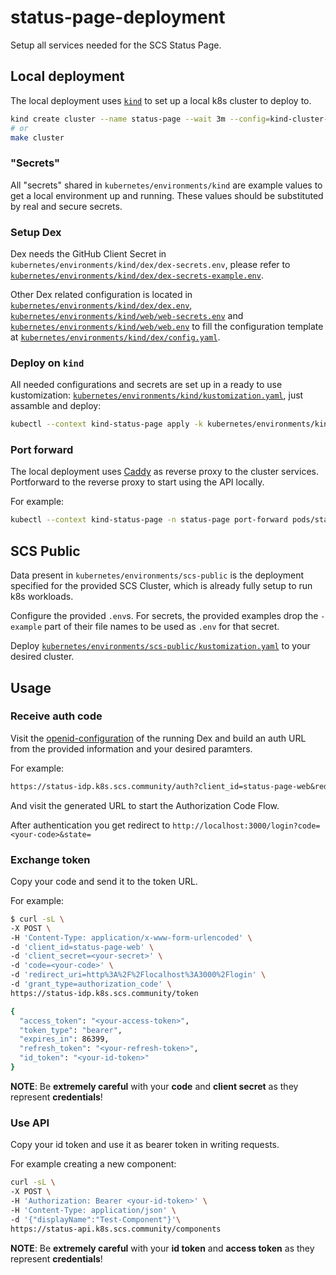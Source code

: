 # status-page-deployment

Setup all services needed for the SCS Status Page.

## Local deployment

The local deployment uses [`kind`](https://kind.sigs.k8s.io/) to set up a local k8s cluster to deploy to.

```bash
kind create cluster --name status-page --wait 3m --config=kind-cluster-config.yaml
# or
make cluster
```

### "Secrets"

All "secrets" shared in `kubernetes/environments/kind` are example values to get a local environment up and running. These values should be substituted by real and secure secrets.

### Setup Dex

Dex needs the GitHub Client Secret in `kubernetes/environments/kind/dex/dex-secrets.env`, please refer to [`kubernetes/environments/kind/dex/dex-secrets-example.env`](kubernetes/environments/kind/dex/dex-secrets-example.env).

Other Dex related configuration is located in [`kubernetes/environments/kind/dex/dex.env`](kubernetes/environments/kind/dex/dex.env), [`kubernetes/environments/kind/web/web-secrets.env`](kubernetes/environments/kind/web/web-secrets.env) and [`kubernetes/environments/kind/web/web.env`](kubernetes/environments/kind/web/web.env) to fill the configuration template at [`kubernetes/environments/kind/dex/config.yaml`](kubernetes/environments/kind/dex/config.yaml).

### Deploy on `kind`

All needed configurations and secrets are set up in a ready to use kustomization: [`kubernetes/environments/kind/kustomization.yaml`](kubernetes/environments/kind/kustomization.yaml), just assamble and deploy:

```bash
kubectl --context kind-status-page apply -k kubernetes/environments/kind
```

### Port forward

The local deployment uses [Caddy](https://caddyserver.com/) as reverse proxy to the cluster services. Portforward to the reverse proxy to start using the API locally.

For example:

```bash
kubectl --context kind-status-page -n status-page port-forward pods/status-page-reverse-proxy-78d588d58b-7rdn6 8080:8080
```

## SCS Public

Data present in `kubernetes/environments/scs-public` is the deployment specified for the provided SCS Cluster, which is already fully setup to run k8s workloads.

Configure the provided `.env`s. For secrets, the provided examples drop the `-example` part of their file names to be used as `.env` for that secret.

Deploy [`kubernetes/environments/scs-public/kustomization.yaml`](kubernetes/environments/scs-public/kustomization.yaml) to your desired cluster.

## Usage

### Receive auth code

Visit the [openid-configuration](https://status-idp.k8s.scs.community/.well-known/openid-configuration) of the running Dex and build an auth URL from the provided information and your desired paramters.

For example:

```txt
https://status-idp.k8s.scs.community/auth?client_id=status-page-web&redirect_uri=http%3A%2F%2Flocalhost%3A3000%2Flogin&response_type=code&scope=openid+profile+email+offline_access
```

And visit the generated URL to start the Authorization Code Flow.

After authentication you get redirect to `http://localhost:3000/login?code=<your-code>&state=`

### Exchange token

Copy your code and send it to the token URL.

For example:

```bash
$ curl -sL \
-X POST \
-H 'Content-Type: application/x-www-form-urlencoded' \
-d 'client_id=status-page-web' \
-d 'client_secret=<your-secret>' \
-d 'code=<your-code>' \
-d 'redirect_uri=http%3A%2F%2Flocalhost%3A3000%2Flogin' \
-d 'grant_type=authorization_code' \
https://status-idp.k8s.scs.community/token

{
  "access_token": "<your-access-token>",
  "token_type": "bearer",
  "expires_in": 86399,
  "refresh_token": "<your-refresh-token>",
  "id_token": "<your-id-token>"
}
```

**NOTE**: Be **extremely careful** with your **code** and **client secret** as they represent **credentials**!

### Use API

Copy your id token and use it as bearer token in writing requests.

For example creating a new component:

```bash
curl -sL \
-X POST \
-H 'Authorization: Bearer <your-id-token>' \
-H 'Content-Type: application/json' \
-d '{"displayName":"Test-Component"}'\
https://status-api.k8s.scs.community/components
```

**NOTE**: Be **extremely careful** with your **id token** and **access token** as they represent **credentials**!
